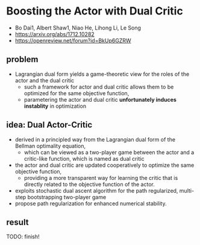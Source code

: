 # Boosting the Actor with Dual Critic
* Bo Dai1, Albert Shaw1, Niao He, Lihong Li, Le Song
* https://arxiv.org/abs/1712.10282
* https://openreview.net/forum?id=BkUp6GZRW

## problem
* Lagrangian dual form yields a game-theoretic view for the roles of the actor and the dual critic
  * such a framework for actor and dual critic allows them to be optimized for the same objective function,
  * parametering the actor and dual critic **unfortunately induces instablity** in optimization

## idea: Dual Actor-Critic
* derived in a principled way from the Lagrangian dual form of the Bellman optimality equation,
  * which can be viewed as a two-player game between the actor and a critic-like function,
    which is named as dual critic
* the actor and dual critic are updated cooperatively to optimize the same objective function,
  * providing a more transparent way for learning the critic that
    is directly related to the objective function of the actor.
* exploits stochastic dual ascent algorithm for the path regularized,
  multi-step bootstrapping two-player game
* propose path regularization for enhanced numerical stability.

## result
TODO: finish!
